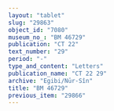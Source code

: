 ```yaml
---
layout: "tablet"
slug: "29863"
object_id: "7080"
museum_no_: "BM 46729"
publication: "CT 22"
text_number: "29"
period: "-"
type_and_content: "Letters"
publication_name: "CT 22 29"
archive: "Egibi/Nūr-Sîn"
title: "BM 46729"
previous_item: "29866"
---
```

